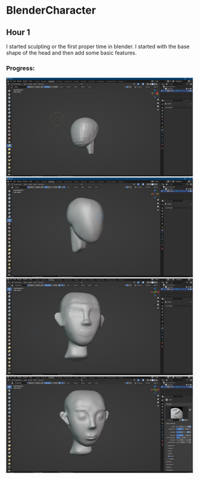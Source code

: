 # BlenderCharacter

## Hour 1

I started sculpting or the first proper time in blender. I started with the base shape of the head and then add some basic features.

### Progress:
![alt text](image.png)
![alt text](image-1.png)
![alt text](image-2.png)
![alt text](image-3.png)